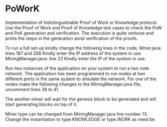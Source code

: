 # PoWorK
Implementation of Indistinguishable Proof of Work or Knowledge protocol.
Use the Proof of Work and Proof of Knowledge test cases to check the PoW and PoK generation and verification. The execution is quite verbose and prints the steps in the generation annd verification of the proofs.

To run a full set-up kindly change the following lines in the code,
Miner.java: lines 187 and 208
	Kindly enter the IP address of the system in use.
MiningManager.java: line 22
	Kindly enter the IP of the system in use.


Run two instances of the application on your system to run a two note network. The application has been programmed to run nodes at two different ports in the same system to simulate the network.
For one of the nodes make the following changes to the MiningManager.java file,
	uncomment lines 38 to 41.

The another miner will wait for the genesis block to be generated and will start generating blocks on top of it.


Miner type can be changed from MiningManager.java line number 13.
	Change the instantiation to type.KNOWLEDGE or type.WORK as need be.
